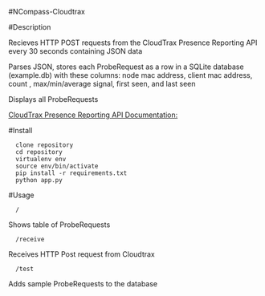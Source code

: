 #NCompass-Cloudtrax

#Description

Recieves HTTP POST requests from the CloudTrax Presence Reporting API every 30 seconds containing JSON data

Parses JSON, stores each ProbeRequest as a row in a SQLite database (example.db) with these columns: node mac address, client mac address, count , max/min/average signal, first seen, and last seen

Displays all ProbeRequests

[CloudTrax Presence Reporting API Documentation:](https://help.cloudtrax.com/hc/en-us/articles/207985916-CloudTrax-Presence-Reporting-API
)

#Install
```
  clone repository
  cd repository
  virtualenv env
  source env/bin/activate
  pip install -r requirements.txt
  python app.py
```
#Usage

```
  /
```

Shows table of ProbeRequests

```
  /receive
```

Receives HTTP Post request from Cloudtrax

```
  /test
```

Adds sample ProbeRequests to the database

